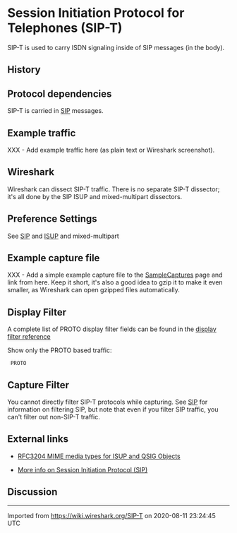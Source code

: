 # Session Initiation Protocol for Telephones (SIP-T)

SIP-T is used to carry ISDN signaling inside of SIP messages (in the body).

## History

## Protocol dependencies

SIP-T is carried in [SIP](/SIP) messages.

## Example traffic

XXX - Add example traffic here (as plain text or Wireshark screenshot).

## Wireshark

Wireshark can dissect SIP-T traffic. There is no separate SIP-T dissector; it's all done by the SIP ISUP and mixed-multipart dissectors.

## Preference Settings

See [SIP](/SIP) and [ISUP](/ISUP) and mixed-multipart

## Example capture file

XXX - Add a simple example capture file to the [SampleCaptures](/SampleCaptures) page and link from here. Keep it short, it's also a good idea to gzip it to make it even smaller, as Wireshark can open gzipped files automatically.

## Display Filter

A complete list of PROTO display filter fields can be found in the [display filter reference](http://www.wireshark.org/docs/dfref/PROTO/PROTO.html)

Show only the PROTO based traffic:

``` 
 PROTO 
```

## Capture Filter

You cannot directly filter SIP-T protocols while capturing. See [SIP](/SIP) for information on filtering SIP, but note that even if you filter SIP traffic, you can't filter out non-SIP-T traffic.

## External links

  - [RFC3204 MIME media types for ISUP and QSIG Objects](http://www.ietf.org/rfc/rfc3204.txt?number=3204)

  - [More info on Session Initiation Protocol (SIP)](http://blog.eukhost.com/2006/11/13/sip-session-initiation-protocol)

## Discussion

---

Imported from https://wiki.wireshark.org/SIP-T on 2020-08-11 23:24:45 UTC
